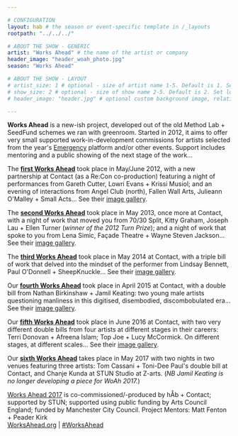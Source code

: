 ```yaml
---

# CONFIGURATION
layout: hab # the season or event-specific template in /_layouts
rootpath: "../../../"

# ABOUT THE SHOW - GENERIC
artist: "Works Ahead" # the name of the artist or company
header_image: "header_woah_photo.jpg"   
season: "Works Ahead"

# ABOUT THE SHOW - LAYOUT
# artist_size: 1 # optional - size of artist name 1-5. Default is 1. Set longer names to lower values
# show_size: 2 # optional - size of show name 2-5. Default is 2. Set longer names to lower values
# header_image: "header.jpg" # optional custom background image, relative to current page

---
```


**Works Ahead** is a new-ish project, developed out of the old Method Lab + SeedFund schemes we ran with greenroom. Started in 2012, it aims to offer very small supported work-in-development commissions for artists selected from the year's [Emergency](/hab/emergency) platform and/or other events. Support includes mentoring and a public showing of the next stage of the work…       
        
The **[first Works Ahead](/archive/2012-woah)** took place in May/June 2012, with a new partnership at Contact (as a Re:Con co-production) featuring a night of performances from Gareth Cutter, Lowri Evans + Krissi Musiol; and an evening of interactions from Angel Club (north), Fallen Wall Arts, Julieann O'Malley + Small Acts… See their [image gallery](/galleries/2012-woah).        
        
The **[second Works Ahead](/archive/2013-worksahead)** took place in May 2013, once more at Contact, with a night of work that moved you from 70/30 Split, Kitty Graham, Joseph Lau + Ellen Turner (*winner of the 2012 Turn Prize*); and a night of work that spoke to you from Lena Simic, Façade Theatre + Wayne Steven Jackson… See their [image gallery](/galleries/2013-woah).        
       
The **[third Works Ahead](/archive/2014-worksahead)** took place in May 2014 at Contact, with a triple bill of work that delved into the mindset of the performer from Lindsay Bennett, Paul O'Donnell + SheepKnuckle… See their [image gallery](/galleries/2014-woah).        
        
Our **[fourth Works Ahead](/archive/2015-worksahead)** took place in April 2015 at Contact, with a double bill from Nathan Birkinshaw + Jamil Keating: two young male artists questioning manliness in this digitised, disembodied, discombobulated era… See their [image gallery](/galleries/2015-woah).          
           
Our **[fifth Works Ahead](/archive/2016-worksahead)** took place in June 2016 at Contact, with two very different double bills from four artists at different stages in their careers: Terri Donovan + Afreena Islam; Top Joe + Lucy McCormick. On different stages, at different scales… See their [image gallery](/galleries/2016-woah).             
          
Our **[sixth Works Ahead](/current/2017-worksahead)** takes place in May 2017 with two nights in two venues featuring three artists: Tom Cassani + Toni-Dee Paul's double bill at Contact, and Chanje Kunda at STUN Studio at Z-arts. (*NB Jamil Keating is no longer developing a piece for WoAh 2017.*)             
          
[Works Ahead 2017](/current/2017-worksahead) is co-commissioned/-produced by hÅb + Contact; supported by STUN; supported using public funding by Arts Council England; funded by Manchester City Council. Project Mentors: Matt Fenton + Peader Kirk        
<a href="http://worksahead.org" target="_blank">WorksAhead.org</a> | <a href="http://twitter.com/hashtag/WorksAhead" target="_blank">#WorksAhead</a>

